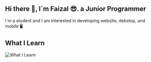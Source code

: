 ## Hi there 👋, I`m Faizal 😎. a Junior Programmer 
I`m a student and I am interested in developing website, dekstop, and mobile 🖥️

## What I Learn
![What I Learn](https://skillicons.dev/icons?i=php,laravel,js,python,mysql,git,github)

<!--
**Andrr008/Andrr008** is a ✨ _special_ ✨ repository because its `README.md` (this file) appears on your GitHub profile.

Here are some ideas to get you started:

- 🔭 I’m currently working on ...
- 🌱 I’m currently learning ...
- 👯 I’m looking to collaborate on ...
- 🤔 I’m looking for help with ...
- 💬 Ask me about ...
- 📫 How to reach me: ...
- 😄 Pronouns: ...
- ⚡ Fun fact: ...
-->
